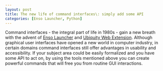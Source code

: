 ```yaml
---
layout: post
title: The new life of command interfaces\: simply add some API
categories: [Enso Launcher, Python]
---
```


Command interfaces - the integral part of life in 1980s -  gain a new breath with the advent of 
[Enso Launcher](https://gchristensen.github.io/enso-portable/) and 
[Ubiquity Web Extension](https://gchristensen.github.io/ubiquitywe/). Although graphical user interfaces
have opened a new world in computer industry, in certain domains command interfaces still offer
advantages in usability and accessibility. If your subject area could be easily formalized and you have some API
to act on, by using the tools mentioned above you can create powerful commands that will free you from 
routine GUI interactions.

